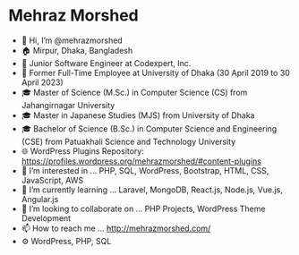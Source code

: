 # Mehraz Morshed
- 👋 Hi, I’m @mehrazmorshed
- 🏠 Mirpur, Dhaka, Bangladesh
- 💼 Junior Software Engineer at Codexpert, Inc.
- 💼 Former Full-Time Employee at University of Dhaka (30 April 2019 to 30 April 2023)
- 🎓 Master of Science (M.Sc.) in Computer Science (CS) from Jahangirnagar University
- 🎓 Master in Japanese Studies (MJS) from University of Dhaka
- 🎓 Bachelor of Science (B.Sc.) in Computer Science and Engineering (CSE) from Patuakhali Science and Technology University
- 🌐 WordPress Plugins Repository: https://profiles.wordpress.org/mehrazmorshed/#content-plugins
- 👀 I’m interested in ... PHP, SQL, WordPress, Bootstrap, HTML, CSS, JavaScript, AWS
- 🌱 I’m currently learning ... Laravel, MongoDB, React.js, Node.js, Vue.js, Angular.js
- 💞️ I’m looking to collaborate on ... PHP Projects, WordPress Theme Development
- 📫 How to reach me ... http://mehrazmorshed.com/
- ⚙️ WordPress, PHP, SQL


<!---
mehrazmorshed/mehrazmorshed is a ✨ special ✨ repository because its `README.md` (this file) appears on your GitHub profile.
You can click the Preview link to take a look at your changes.
--->
